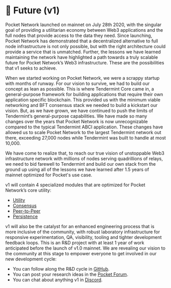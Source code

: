 # 👀 Future (v1)

Pocket Network launched on mainnet on July 28th 2020, with the singular goal of providing a utilitarian economy between Web3 applications and the full nodes that provide access to the data they need. Since launching, Pocket Network has demonstrated that a decentralized alternative to full node infrastructure is not only possible, but with the right architecture could provide a service that is unmatched. Further, the lessons we have learned maintaining the network have highlighted a path towards a truly scalable future for Pocket Network’s Web3 infrastructure. These are the possibilities that v1 seeks to achieve.

When we started working on Pocket Network, we were a scrappy startup with months of runway. For our vision to survive, we had to build our concept as lean as possible. This is where Tendermint Core came in, a general-purpose framework for building applications that require their own application specific blockchain. This provided us with the minimum viable networking and BFT consensus stack we needed to build a kickstart our vision. But, as we have grown, we have continued to push the limits of Tendermint’s general-purpose capabilities. We have made so many changes over the years that Pocket Network is now unrecognizable compared to the typical Tendermint ABCI application. These changes have allowed us to scale Pocket Network to the largest Tendermint network out there, exceeding 27,000 nodes while Tendermint was built to handle at most 10,000.

We have come to realize that, to reach our true vision of unstoppable Web3 infrastructure network with millions of nodes serving quadrillions of relays, we need to bid farewell to Tendermint and build our own stack from the ground up using all of the lessons we have learned after 1.5 years of mainnet optimized for Pocket's use case.

v1 will contain 4 specialized modules that are optimized for Pocket Network’s core utility:

* [Utility](utility.md)
* [Consensus](consensus.md)
* [Peer-to-Peer](peer-to-peer.md)
* [Persistence](persistence.md)

v1 will also be the catalyst for an enhanced engineering process that is more inclusive of the community, with robust laboratory infrastructure for responsive experimentation, QA, visibility, tooling and tighter development feedback loops. This is an R\&D project with at least 1 year of work anticipated before the launch of v1.0 mainnet. We are revealing our vision to the community at this stage to empower everyone to get involved in our new development cycle:

* You can follow along the R\&D cycle in [GitHub](https://github.com/pokt-network/pocket).
* You can post your research ideas in the [Pocket Forum](https://forum.pokt.network/c/research/47).
* You can chat about anything v1 in [Discord](https://discord.gg/Bk7J4Cy6CC).
